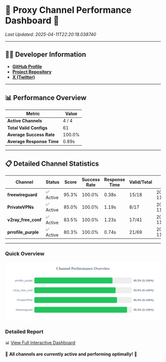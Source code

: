 # 🌟 Proxy Channel Performance Dashboard 🌟

_Last Updated: 2025-04-11T22:20:18.038740_

---

## 👩‍💻 Developer Information

- **[GitHub Profile](https://github.com/4n0nymou3)**  
- **[Project Repository](https://github.com/4n0nymou3/multi-proxy-config-fetcher)**  
- **[X (Twitter)](https://x.com/4n0nymou3)**  

---

## 📊 Performance Overview

| Metric                | Value       |
|-----------------------|-------------|
| **Active Channels**   | 4 / 4       |
| **Total Valid Configs** | 61          |
| **Average Success Rate** | 100.0%      |
| **Average Response Time** | 0.89s       |

---

## 📋 Detailed Channel Statistics

| Channel          | Status     | Score  | Success Rate | Response Time | Valid/Total | Last Success               |
|------------------|------------|--------|--------------|---------------|-------------|----------------------------|
| **freewireguard**  | ✅ Active  | 95.3%  | 100.0% | 0.38s         | 15/18       | 2025-04-11T22:20:18.036939 |
| **PrivateVPNs**  | ✅ Active  | 85.0%  | 100.0% | 1.19s         | 8/17       | 2025-04-11T22:20:17.629979 |
| **v2ray_free_conf**  | ✅ Active  | 83.5%  | 100.0% | 1.23s         | 17/41       | 2025-04-11T22:20:16.408512 |
| **prrofile_purple**  | ✅ Active  | 80.3%  | 100.0% | 0.74s         | 21/69       | 2025-04-11T22:20:15.133904 |

---

### Quick Overview
<div align="center">
  <a href="https://raw.githubusercontent.com/nullluser/NullRepo/refs/heads/main/assets/channel_stats_chart.svg">
    <img src="https://raw.githubusercontent.com/nullluser/NullRepo/refs/heads/main/assets/channel_stats_chart.svg" alt="Source Performance Statistics" width="800">
  </a>
</div>

### Detailed Report
📊 [View Full Interactive Dashboard](https://htmlpreview.github.io/?https://github.com/nullluser/NullRepo/blob/main/assets/performance_report.html)

🎉 **All channels are currently active and performing optimally!** 🎉
